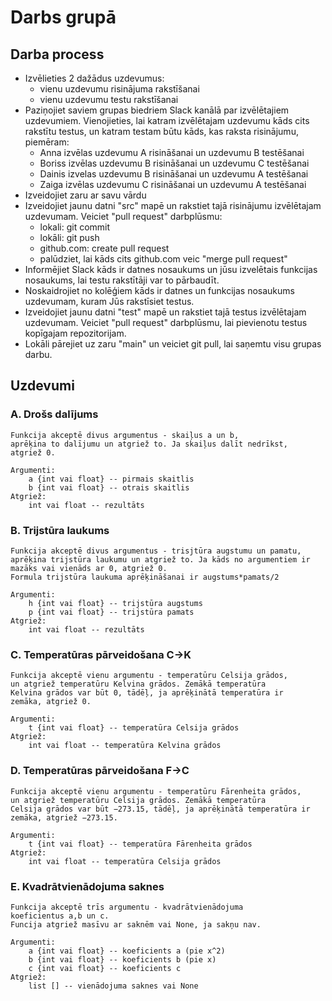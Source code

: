 # Darbs grupā

## Darba process

- Izvēlieties 2 dažādus uzdevumus:
  - vienu uzdevumu risinājuma rakstīšanai
  - vienu uzdevumu testu rakstīšanai
- Paziņojiet saviem grupas biedriem Slack kanālā par izvēlētajiem uzdevumiem. Vienojieties, lai katram izvēlētajam uzdevumu kāds cits rakstītu testus, un katram testam būtu kāds, kas raksta risinājumu, piemēram:
  - Anna izvēlas uzdevumu A risināšanai un uzdevumu B testēšanai
  - Boriss izvēlas uzdevumu B risināšanai un uzdevumu C testēšanai
  - Dainis izvelas uzdevumu B risināšanai un uzdevumu A testēšanai
  - Zaiga izvēlas uzdevumu C risināšanai un uzdevumu A testēšanai
- Izveidojiet zaru ar savu vārdu
- Izveidojiet jaunu datni "src" mapē un rakstiet tajā risinājumu izvēlētajam uzdevumam. Veiciet "pull request" darbplūsmu:
  - lokali: git commit
  - lokāli: git push
  - github.com: create pull request
  - palūdziet, lai kāds cits github.com veic "merge pull request"
- Informējiet Slack kāds ir datnes nosaukums un jūsu izvelētais funkcijas nosaukums, lai testu rakstītāji var to pārbaudīt.
- Noskaidrojiet no kolēģiem kāds ir datnes un funkcijas nosaukums uzdevumam, kuram Jūs rakstīsiet testus.
- Izveidojiet jaunu datni "test" mapē un rakstiet tajā testus izvēlētajam uzdevumam. Veiciet "pull request" darbplūsmu, lai pievienotu testus kopīgajam repozitorijam.
- Lokāli pārejiet uz zaru "main" un veiciet git pull, lai saņemtu visu grupas darbu.

## Uzdevumi

### A. Drošs dalījums

    Funkcija akceptē divus argumentus - skaiļus a un b,
    aprēķina to dalījumu un atgriež to. Ja skaiļus dalīt nedrīkst,
    atgriež 0.

    Argumenti:
        a {int vai float} -- pirmais skaitlis
        b {int vai float} -- otrais skaitlis
    Atgriež:
        int vai float -- rezultāts

### B. Trijstūra laukums

    Funkcija akceptē divus argumentus - trisjtūra augstumu un pamatu,
    aprēķina trijstūra laukumu un atgriež to. Ja kāds no argumentiem ir mazāks vai vienāds ar 0, atgriež 0.
    Formula trijstūra laukuma aprēķināšanai ir augstums*pamats/2

    Argumenti:
        h {int vai float} -- trijstūra augstums
        p {int vai float} -- trijstūra pamats
    Atgriež:
        int vai float -- rezultāts

### C. Temperatūras pārveidošana C->K

    Funkcija akceptē vienu argumentu - temperatūru Celsija grādos,
    un atgriež temperatūru Kelvina grādos. Zemākā temperatūra
    Kelvina grādos var būt 0, tādēļ, ja aprēķinātā temperatūra ir
    zemāka, atgriež 0.

    Argumenti:
        t {int vai float} -- temperatūra Celsija grādos
    Atgriež:
        int vai float -- temperatūra Kelvina grādos

### D. Temperatūras pārveidošana F->C

    Funkcija akceptē vienu argumentu - temperatūru Fārenheita grādos,
    un atgriež temperatūru Celsija grādos. Zemākā temperatūra
    Celsija grādos var būt −273.15, tādēļ, ja aprēķinātā temperatūra ir zemāka, atgriež −273.15.

    Argumenti:
        t {int vai float} -- temperatūra Fārenheita grādos
    Atgriež:
        int vai float -- temperatūra Celsija grādos

### E. Kvadrātvienādojuma saknes

    Funkcija akceptē trīs argumentu - kvadrātvienādojuma 
    koeficientus a,b un c.
    Funcija atgriež masīvu ar saknēm vai None, ja sakņu nav.

    Argumenti:
        a {int vai float} -- koeficients a (pie x^2)
        b {int vai float} -- koeficients b (pie x)
        c {int vai float} -- koeficients c
    Atgriež:
        list [] -- vienādojuma saknes vai None
